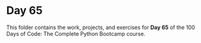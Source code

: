 # Day 65

This folder contains the work, projects, and exercises for **Day 65** of the 100 Days of Code: The Complete Python Bootcamp course.
